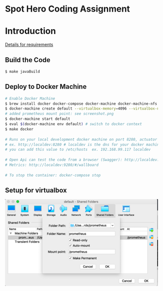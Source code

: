 # Spot Hero Coding Assignment 

# Introduction

[Details for requirements](https://gist.github.com/andrew-kirkham/0ac2d1eda026d83f604a826817f09113)

## Build the Code
```bash
$ make javaBuild
```


## Deploy to Docker Machine 
```bash
# Enable Docker Machine
$ brew install docker docker-compose docker-machine docker-machine-nfs
$ docker-machine create default --virtualbox-memory=4096 --virtualbox-no-share
# added prometheus mount point: see screenshot.png
$ docker-machine start default
$ eval $(docker-machine env default) # switch to docker context
$ make docker

# Runs on your local development docker machine on port 8280, actuator endpoints are on 8281
# ex. http://localdev:8280 # localdev is the dns for your docker machine. 
# you can add this value to /etc/hosts  ex. 192.168.99.117 localdev

# Open Api can test the code from a browser (Swagger): http://localdev:8280/swagger-ui.html
# Metrics: http://localdev:9280/#/wallboard

# To stop the container: docker-compose stop
```

## Setup for virtualbox

![](screenshot.png)